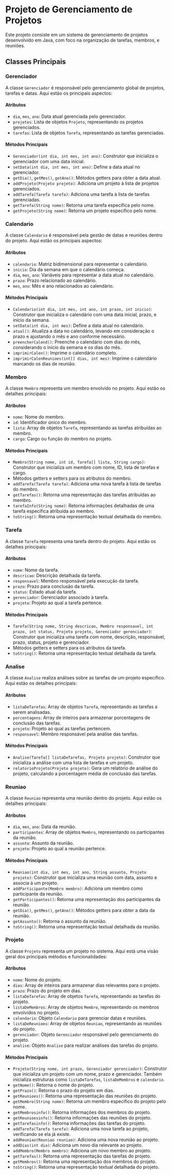 # Projeto de Gerenciamento de Projetos

Este projeto consiste em um sistema de gerenciamento de projetos desenvolvido em Java, com foco na organização de tarefas, membros, e reuniões.

## Classes Principais

### Gerenciador

A classe `Gerenciador` é responsável pelo gerenciamento global de projetos, tarefas e datas. Aqui estão os principais aspectos:

#### Atributos

- `dia`, `mes`, `ano`: Data atual gerenciada pelo gerenciador.
- `projetos`: Lista de objetos `Projeto`, representando os projetos gerenciados.
- `tarefas`: Lista de objetos `Tarefa`, representando as tarefas gerenciadas.

#### Métodos Principais

- `Gerenciador(int dia, int mes, int ano)`: Construtor que inicializa o gerenciador com uma data inicial.
- `setData(int dia, int mes, int ano)`: Define a data atual no gerenciador.
- `getDia()`, `getMes()`, `getAno()`: Métodos getters para obter a data atual.
- `addProjeto(Projeto projeto)`: Adiciona um projeto à lista de projetos gerenciados.
- `addTarefa(Tarefa tarefa)`: Adiciona uma tarefa à lista de tarefas gerenciadas.
- `getTarefa(String nome)`: Retorna uma tarefa específica pelo nome.
- `getProjeto(String nome)`: Retorna um projeto específico pelo nome.




  
### Calendario

A classe `Calendario` é responsável pela gestão de datas e reuniões dentro do projeto. Aqui estão os principais aspectos:

#### Atributos

- `calendario`: Matriz bidimensional para representar o calendário.
- `inicio`: Dia da semana em que o calendário começa.
- `dia`, `mes`, `ano`: Variáveis para representar a data atual no calendário.
- `prazo`: Prazo relacionado ao calendário.
- `mes`, `ano`: Mês e ano relacionados ao calendário.

#### Métodos Principais

- `Calendario(int dia, int mes, int ano, int prazo, int inicio)`: Construtor que inicializa o calendário com uma data inicial, prazo, e início da semana.
- `setData(int dia, int mes)`: Define a data atual no calendário.
- `atual()`: Atualiza a data no calendário, levando em consideração o prazo e ajustando o mês e ano conforme necessário.
- `preencherCalend()`: Preenche o calendário com dias do mês, considerando o início da semana e os dias do mês.
- `imprimirCalen()`: Imprime o calendário completo.
- `imprimirCalenReunioes(int[] dias, int mes)`: Imprime o calendário marcando os dias de reunião.





  
### Membro

A classe `Membro` representa um membro envolvido no projeto. Aqui estão os detalhes principais:

#### Atributos

- `nome`: Nome do membro.
- `id`: Identificador único do membro.
- `lista`: Array de objetos `Tarefa`, representando as tarefas atribuídas ao membro.
- `cargo`: Cargo ou função do membro no projeto.

#### Métodos Principais

- `Membro(String nome, int id, Tarefa[] lista, String cargo)`: Construtor que inicializa um membro com nome, ID, lista de tarefas e cargo.
- Métodos getters e setters para os atributos do membro.
- `addTarefa(Tarefa tarefa)`: Adiciona uma nova tarefa à lista de tarefas do membro.
- `getTarefas()`: Retorna uma representação das tarefas atribuídas ao membro.
- `tarefaInfo(String nome)`: Retorna informações detalhadas de uma tarefa específica atribuída ao membro.
- `toString()`: Retorna uma representação textual detalhada do membro.





  
### Tarefa

A classe `Tarefa` representa uma tarefa dentro do projeto. Aqui estão os detalhes principais:

#### Atributos

- `nome`: Nome da tarefa.
- `descricao`: Descrição detalhada da tarefa.
- `responsavel`: Membro responsável pela execução da tarefa.
- `prazo`: Prazo para conclusão da tarefa.
- `status`: Estado atual da tarefa.
- `gerenciador`: Gerenciador associado à tarefa.
- `projeto`: Projeto ao qual a tarefa pertence.

#### Métodos Principais

- `Tarefa(String nome, String descricao, Membro responsavel, int prazo, int status, Projeto projeto, Gerenciador gerenciador)`: Construtor que inicializa uma tarefa com nome, descrição, responsável, prazo, status, projeto e gerenciador.
- Métodos getters e setters para os atributos da tarefa.
- `toString()`: Retorna uma representação textual detalhada da tarefa.





  
### Analise

A classe `Analise` realiza análises sobre as tarefas de um projeto específico. Aqui estão os detalhes principais:

#### Atributos

- `listaDeTarefas`: Array de objetos `Tarefa`, representando as tarefas a serem analisadas.
- `porcentagens`: Array de inteiros para armazenar porcentagens de conclusão das tarefas.
- `projeto`: Projeto ao qual as tarefas pertencem.
- `responsavel`: Membro responsável pela análise das tarefas.

#### Métodos Principais

- `Analise(Tarefa[] listaDeTarefas, Projeto projeto)`: Construtor que inicializa a análise com uma lista de tarefas e um projeto.
- `relatorioProjeto(Projeto projeto)`: Gera um relatório de análise do projeto, calculando a porcentagem média de conclusão das tarefas.




  

### Reuniao

A classe `Reuniao` representa uma reunião dentro do projeto. Aqui estão os detalhes principais:

#### Atributos

- `dia`, `mes`, `ano`: Data da reunião.
- `participantes`: Array de objetos `Membro`, representando os participantes da reunião.
- `assunto`: Assunto da reunião.
- `projeto`: Projeto ao qual a reunião pertence.

#### Métodos Principais

- `Reuniao(int dia, int mes, int ano, String assunto, Projeto projeto)`: Construtor que inicializa uma reunião com data, assunto e associa à um projeto.
- `addParticipante(Membro membro)`: Adiciona um membro como participante da reunião.
- `getParticipantes()`: Retorna uma representação dos participantes da reunião.
- `getDia()`, `getMes()`, `getAno()`: Métodos getters para obter a data da reunião.
- `getAssunto()`: Retorna o assunto da reunião.
- `toString()`: Retorna uma representação textual detalhada da reunião.




### Projeto

A classe `Projeto` representa um projeto no sistema. Aqui está uma visão geral dos principais métodos e funcionalidades:

#### Atributos

- `nome`: Nome do projeto.
- `dias`: Array de inteiros para armazenar dias relevantes para o projeto.
- `prazo`: Prazo do projeto em dias.
- `listaDeTarefas`: Array de objetos `Tarefa`, representando as tarefas do projeto.
- `listaDeMembros`: Array de objetos `Membro`, representando os membros envolvidos no projeto.
- `calendario`: Objeto `Calendario` para gerenciar datas e reuniões.
- `listaDeReunioes`: Array de objetos `Reuniao`, representando as reuniões do projeto.
- `gerenciador`: Objeto `Gerenciador` responsável pelo gerenciamento do projeto.
- `analise`: Objeto `Analise` para realizar análises das tarefas do projeto.

#### Métodos Principais

- `Projeto(String nome, int prazo, Gerenciador gerenciador)`: Construtor que inicializa um projeto com um nome, prazo e gerenciador. Também inicializa estruturas como `listaDeTarefas`, `listaDeMembros` e `calendario`.
- `getNome()`: Retorna o nome do projeto.
- `getPrazo()`: Retorna o prazo do projeto em dias.
- `getReunioes()`: Retorna uma representação das reuniões do projeto.
- `getMembro(String nome)`: Retorna um membro específico do projeto pelo nome.
- `getMembrosinfo()`: Retorna informações dos membros do projeto.
- `getReunioesinfo()`: Retorna informações das reuniões do projeto.
- `getTarefasinfo()`: Retorna informações das tarefas do projeto.
- `addTarefa(Tarefa tarefa)`: Adiciona uma nova tarefa ao projeto, verificando se ela já existe.
- `addReuniao(Reuniao reuniao)`: Adiciona uma nova reunião ao projeto.
- `addDias(int dia)`: Adiciona um novo dia relevante ao projeto.
- `addMembro(Membro membro)`: Adiciona um novo membro ao projeto.
- `getTarefas()`: Retorna uma representação das tarefas do projeto.
- `getMembros()`: Retorna uma representação dos membros do projeto.
- `toString()`: Retorna uma representação textual detalhada do projeto.








